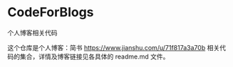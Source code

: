 # CodeForBlogs
个人博客相关代码

这个仓库是个人博客：简书 https://www.jianshu.com/u/71f817a3a70b 相关代码的集合，详情及博客链接见各具体的 readme.md 文件。
